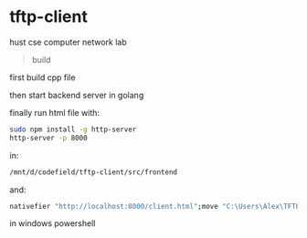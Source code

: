 # tftp-client
 hust cse computer network lab


>build

first build cpp file

then start backend server in golang

finally run html file with:

```bash
sudo npm install -g http-server
http-server -p 8000
```

in:

```bash
/mnt/d/codefield/tftp-client/src/frontend
```

and:

```bash
nativefier "http://localhost:8000/client.html";move "C:\Users\Alex\TFTP Client-win32-x64" "D:\codefield\tftp-client"
```

in windows powershell